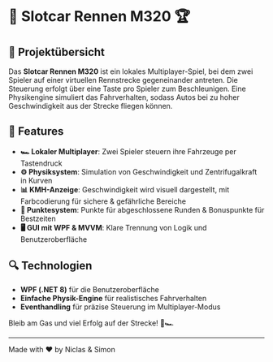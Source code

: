 # 🏁 Slotcar Rennen M320 🏆

## 📌 Projektübersicht
Das **Slotcar Rennen M320** ist ein lokales Multiplayer-Spiel, bei dem zwei Spieler auf einer virtuellen Rennstrecke gegeneinander antreten. Die Steuerung erfolgt über eine Taste pro Spieler zum Beschleunigen. Eine Physikengine simuliert das Fahrverhalten, sodass Autos bei zu hoher Geschwindigkeit aus der Strecke fliegen können.

## 🚗 Features
- **🏎️ Lokaler Multiplayer**: Zwei Spieler steuern ihre Fahrzeuge per Tastendruck
- **⚙️ Physiksystem**: Simulation von Geschwindigkeit und Zentrifugalkraft in Kurven
- **📊 KMH-Anzeige**: Geschwindigkeit wird visuell dargestellt, mit Farbcodierung für sichere & gefährliche Bereiche
- **🎯 Punktesystem**: Punkte für abgeschlossene Runden & Bonuspunkte für Bestzeiten
- **🖥️ GUI mit WPF & MVVM**: Klare Trennung von Logik und Benutzeroberfläche

## 🔍 Technologien
- **WPF (.NET 8)** für die Benutzeroberfläche
- **Einfache Physik-Engine** für realistisches Fahrverhalten
- **Eventhandling** für präzise Steuerung im Multiplayer-Modus

Bleib am Gas und viel Erfolg auf der Strecke! 💨🏎️

---
Made with ❤ by Niclas & Simon
